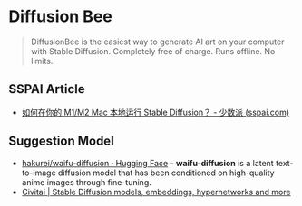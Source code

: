 # Diffusion Bee

> DiffusionBee is the easiest way to generate AI art on your computer with Stable Diffusion. Completely free of charge.
> Runs offline. No limits.

## SSPAI Article
- [如何在你的 M1/M2 Mac 本地运行 Stable Diffusion？ - 少数派 (sspai.com)](https://sspai.com/post/75682)

## Suggestion Model
- [hakurei/waifu-diffusion · Hugging Face](https://huggingface.co/hakurei/waifu-diffusion) - **waifu-diffusion** is a latent text-to-image diffusion model that has been conditioned on high-quality anime images through fine-tuning.
- [Civitai | Stable Diffusion models, embeddings, hypernetworks and more](https://civitai.com/)